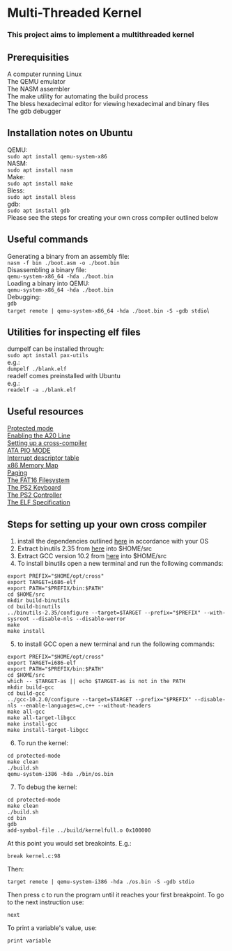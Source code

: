 # Multi-Threaded Kernel
### This project aims to implement a multithreaded kernel

## Prerequisities
A computer running Linux\
The QEMU emulator\
The NASM assembler\
The make utility for automating the build process\
The bless hexadecimal editor for viewing hexadecimal and binary files\
The gdb debugger

## Installation notes on Ubuntu
QEMU:\
```sudo apt install qemu-system-x86```\
NASM:\
```sudo apt install nasm```\
Make:\
```sudo apt install make```\
Bless:\
```sudo apt install bless```\
gdb:\
```sudo apt install gdb```\
Please see the steps for creating your own cross compiler outlined below

## Useful commands
Generating a binary from an assembly file:\
```nasm -f bin ./boot.asm -o ./boot.bin```\
Disassembling a binary file:\
```qemu-system-x86_64 -hda ./boot.bin```\
Loading a binary into QEMU:\
```qemu-system-x86_64 -hda ./boot.bin```\
Debugging:\
```gdb```\
```target remote | qemu-system-x86_64 -hda ./boot.bin -S -gdb stdio```\

## Utilities for inspecting elf files
dumpelf can be installed through:\
```sudo apt install pax-utils```\
e.g.:\
```dumpelf ./blank.elf```\
readelf comes preinstalled with Ubuntu\
e.g.:\
```readelf -a ./blank.elf```

## Useful resources
[Protected mode](https://wiki.osdev.org/Protected_Mode)\
[Enabling the A20 Line](https://wiki.osdev.org/A20_Line)\
[Setting up a cross-compiler](https://wiki.osdev.org/GCC_Cross-Compiler)\
[ATA PIO MODE](https://wiki.osdev.org/ATA_PIO_Mode)\
[Interrupt descriptor table](https://wiki.osdev.org/Interrupt_Descriptor_Table)\
[x86 Memory Map](https://wiki.osdev.org/Memory_Map_(x86))\
[Paging](https://wiki.osdev.org/Paging)\
[The FAT16 Filesystem](https://en.wikipedia.org/wiki/Design_of_the_FAT_file_system)\
[The PS2 Keyboard](https://wiki.osdev.org/PS/2_Keyboard)\
[The PS2 Controller](https://wiki.osdev.org/%228042%22_PS/2_Controller)\
[The ELF Specification](https://refspecs.linuxfoundation.org/elf/elf.pdf)
## Steps for setting up your own cross compiler
1. install the dependencies outlined [here](https://wiki.osdev.org/GCC_Cross-Compiler#:~:text=CLooG%20(optional)-,Installing%20Dependencies,-%E2%86%93%20Dependency%20/%20OS%20%E2%86%92) in accordance with your OS
2. Extract binutils 2.35 from [here](https://ftp.gnu.org/gnu/binutils/binutils-2.35.tar.gz) into $HOME/src
3. Extract GCC version 10.2 from [here](https://ftp.lip6.fr/pub/gcc/releases/gcc-10.2.0/gcc-10.2.0.tar.gz) into $HOME/src
4. To install binutils open a new terminal and run the following commands:
```
export PREFIX="$HOME/opt/cross"
export TARGET=i686-elf
export PATH="$PREFIX/bin:$PATH"
cd $HOME/src
mkdir build-binutils
cd build-binutils
../binutils-2.35/configure --target=$TARGET --prefix="$PREFIX" --with-sysroot --disable-nls --disable-werror
make
make install
```
5. to install GCC open a new terminal and run the following commands:
```
export PREFIX="$HOME/opt/cross"
export TARGET=i686-elf
export PATH="$PREFIX/bin:$PATH"
cd $HOME/src
which -- $TARGET-as || echo $TARGET-as is not in the PATH
mkdir build-gcc
cd build-gcc
../gcc-10.2.0/configure --target=$TARGET --prefix="$PREFIX" --disable-nls --enable-languages=c,c++ --without-headers
make all-gcc
make all-target-libgcc
make install-gcc
make install-target-libgcc
```

6. To run the kernel:
```
cd protected-mode
make clean
./build.sh
qemu-system-i386 -hda ./bin/os.bin
```

7. To debug the kernel:
```
cd protected-mode
make clean
./build.sh
cd bin
gdb
add-symbol-file ../build/kernelfull.o 0x100000
```
At this point you would set breakoints. E.g.:
```
break kernel.c:98
```
Then:
```
target remote | qemu-system-i386 -hda ./os.bin -S -gdb stdio
```
Then press c to run the program until it reaches your first breakpoint. To go to the next instruction use:
```
next
```
To print a variable's value, use:
```
print variable
```